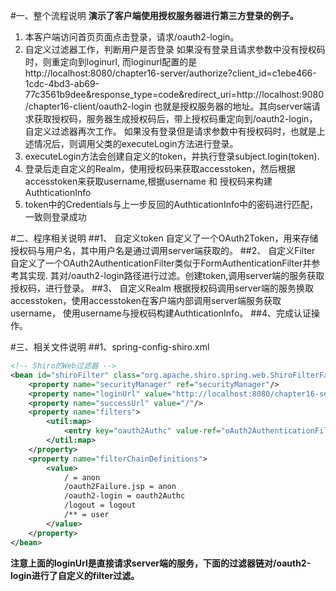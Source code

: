 #一、整个流程说明
**演示了客户端使用授权服务器进行第三方登录的例子。**
1. 本客户端访问首页页面点击登录，请求/oauth2-login。
2. 自定义过滤器工作，判断用户是否登录
如果没有登录且请求参数中没有授权码时，则重定向到loginurl,
而loginurl配置的是http://localhost:8080/chapter16-server/authorize?client_id=c1ebe466-1cdc-4bd3-ab69-77c3561b9dee&amp;response_type=code&amp;redirect_uri=http://localhost:9080/chapter16-client/oauth2-login
也就是授权服务器的地址。其向server端请求获取授权码，服务器生成授权码后，带上授权码重定向到/oauth2-login，自定义过滤器再次工作。
如果没有登录但是请求参数中有授权码时，也就是上述情况后，则调用父类的executeLogin方法进行登录。
3. executeLogin方法会创建自定义的token，并执行登录subject.login(token).
4. 登录后走自定义的Realm，使用授权码来获取accesstoken，然后根据accesstoken来获取username,根据username 和 授权码来构建AuthticationInfo
5. token中的Credentials与上一步反回的AuthticationInfo中的密码进行匹配，一致则登录成功

#二、程序相关说明
##1、 自定义token
自定义了一个OAuth2Token，用来存储授权码与用户名，其中用户名是通过调用server端获取的。
##2、 自定义Filter
自定义了一个OAuth2AuthenticationFilter类似于FormAuthenticationFilter并参考其实现.
其对/oauth2-login路径进行过滤。创建token,调用server端的服务获取授权码，进行登录。
##3、 自定义Realm
根据授权码调用server端的服务换取accesstoken，使用accesstoken在客户端内部调用server端服务获取username，
使用username与授权码构建AuthticationInfo。
##4、完成认证操作。

#三、相关文件说明
##1、spring-config-shiro.xml
```xml
<!-- Shiro的Web过滤器 -->
<bean id="shiroFilter" class="org.apache.shiro.spring.web.ShiroFilterFactoryBean">
    <property name="securityManager" ref="securityManager"/>
    <property name="loginUrl" value="http://localhost:8080/chapter16-server/authorize?client_id=c1ebe466-1cdc-4bd3-ab69-77c3561b9dee&amp;response_type=code&amp;redirect_uri=http://localhost:9080/chapter16-client/oauth2-login"/>
    <property name="successUrl" value="/"/>
    <property name="filters">
        <util:map>
            <entry key="oauth2Authc" value-ref="oAuth2AuthenticationFilter"/>
        </util:map>
    </property>
    <property name="filterChainDefinitions">
        <value>
            / = anon
            /oauth2Failure.jsp = anon
            /oauth2-login = oauth2Authc
            /logout = logout
            /** = user
        </value>
    </property>
</bean>
```
**注意上面的loginUrl是直接请求server端的服务，下面的过滤器链对/oauth2-login进行了自定义的filter过滤。**